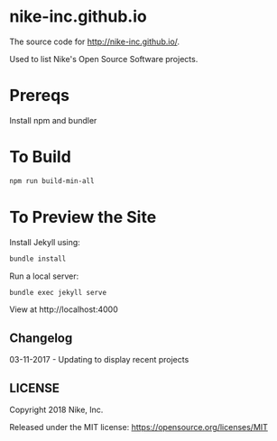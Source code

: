 nike-inc.github.io
======

The source code for http://nike-inc.github.io/.

Used to list Nike's Open Source Software projects.

Prereqs
======

Install npm and bundler

To Build
=======

```sh
npm run build-min-all
```

To Preview the Site
======

Install Jekyll using:

```sh
bundle install
```

Run a local server:

```sh
bundle exec jekyll serve
```

View at http://localhost:4000

Changelog
---------

03-11-2017 - Updating to display recent projects

LICENSE
------------

Copyright 2018 Nike, Inc.

Released under the MIT license: https://opensource.org/licenses/MIT
